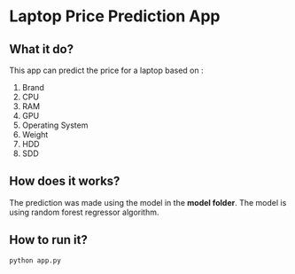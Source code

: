 # Laptop Price Prediction App
## What it do?
This app can predict the price for a laptop based on :
1. Brand
2. CPU
3. RAM
4. GPU
5. Operating System
6. Weight
7. HDD
8. SDD
## How does it works?
The prediction was made using the model in the <b>model folder</b>. The model is using random forest regressor algorithm.
## How to run it?

<code>python app.py</code>
